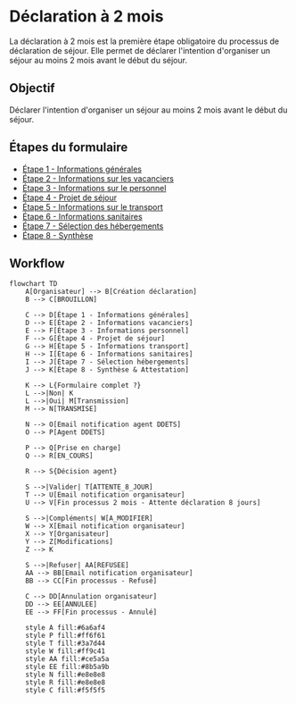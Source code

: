 # Déclaration à 2 mois

La déclaration à 2 mois est la première étape obligatoire du processus de déclaration de séjour. Elle permet de déclarer l'intention d'organiser un séjour au moins 2 mois avant le début du séjour.

## Objectif

Déclarer l'intention d'organiser un séjour au moins 2 mois avant le début du séjour.

## Étapes du formulaire

* [Étape 1 - Informations générales](etape-1-informations-generales.md)
* [Étape 2 - Informations sur les vacanciers](etape-2-informations-sur-les-vacanciers.md)
* [Étape 3 - Informations sur le personnel](etape-3-informations-sur-le-personnel.md)
* [Étape 4 - Projet de séjour](etape-4-projet-de-sejour.md)
* [Étape 5 - Informations sur le transport](etape-5-informations-sur-le-transport.md)
* [Étape 6 - Informations sanitaires](etape-6-informations-sanitaires.md)
* [Étape 7 - Sélection des hébergements](etape-7-selection-des-hebergements.md)
* [Étape 8 - Synthèse](etape-8-synthese.md)

## Workflow

```mermaid
flowchart TD
    A[Organisateur] --> B[Création déclaration]
    B --> C[BROUILLON]
    
    C --> D[Étape 1 - Informations générales]
    D --> E[Étape 2 - Informations vacanciers]
    E --> F[Étape 3 - Informations personnel]
    F --> G[Étape 4 - Projet de séjour]
    G --> H[Étape 5 - Informations transport]
    H --> I[Étape 6 - Informations sanitaires]
    I --> J[Étape 7 - Sélection hébergements]
    J --> K[Étape 8 - Synthèse & Attestation]
    
    K --> L{Formulaire complet ?}
    L -->|Non| K
    L -->|Oui| M[Transmission]
    M --> N[TRANSMISE]
    
    N --> O[Email notification agent DDETS]
    O --> P[Agent DDETS]
    
    P --> Q[Prise en charge]
    Q --> R[EN_COURS]
    
    R --> S{Décision agent}
    
    S -->|Valider| T[ATTENTE_8_JOUR]
    T --> U[Email notification organisateur]
    U --> V[Fin processus 2 mois - Attente déclaration 8 jours]
    
    S -->|Compléments| W[A_MODIFIER]
    W --> X[Email notification organisateur]
    X --> Y[Organisateur]
    Y --> Z[Modifications]
    Z --> K
    
    S -->|Refuser| AA[REFUSEE]
    AA --> BB[Email notification organisateur]
    BB --> CC[Fin processus - Refusé]
    
    C --> DD[Annulation organisateur]
    DD --> EE[ANNULEE]
    EE --> FF[Fin processus - Annulé]
    
    style A fill:#6a6af4
    style P fill:#ff6f61
    style T fill:#3a7d44
    style W fill:#ff9c41
    style AA fill:#ce5a5a
    style EE fill:#8b5a9b
    style N fill:#e8e8e8
    style R fill:#e8e8e8
    style C fill:#f5f5f5
```

